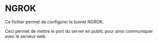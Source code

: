 # NGROK

Ce fichier permet de configurer le tunnel NGROK.

Ceci permet de mettre le port du server en public pour ainsi communiquer avec le serveur web.